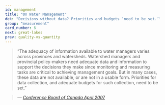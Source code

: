 ```yaml
---
id: management 
title: "On Water Management"
dek: "Decisions without data? Priorities and budgets ‘need to be set.’"
group: "measurement"
card_number: 6
next: great-lakes
prev: quality-vs-quantity
---
```


> “The adequacy of information available to water managers varies across provinces and watersheds. Watershed managers and provincial policy-makers need adequate data and information to support the decisions they make since monitoring and measuring tasks are critical to achieving management goals. But in many cases, these data are not available, or are not in a usable form. Priorities for data collection, and adequate budgets for such collection, need to be set.”

> — <cite>[Conference Board of Canada April 2007 ][1]</cite>

[1]:http://www.conferenceboard.ca/e-library/abstract.aspx?did=1993
